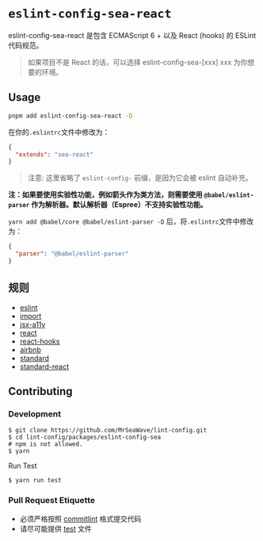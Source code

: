 # `eslint-config-sea-react`

eslint-config-sea-react 是包含 ECMAScript 6 + 以及 React (hooks) 的 ESLint 代码规范。

> 如果项目不是 React 的话，可以选择 eslint-config-sea-[xxx] xxx 为你想要的环境。

## Usage

```bash
pnpm add eslint-config-sea-react -D
```

在你的`.eslintrc`文件中修改为：

```json
{
  "extends": "sea-react"
}
```

> 注意: 这里省略了 `eslint-config-` 前缀，是因为它会被 eslint 自动补充。

**注：如果要使用实验性功能，例如箭头作为类方法，则需要使用 `@babel/eslint-parser` 作为解析器。默认解析器（Espree）不支持实验性功能。**

`yarn add @babel/core @babel/eslint-parser -D` 后，将`.eslintrc`文件中修改为：

```json
{
  "parser": "@babel/eslint-parser"
}
```

## 规则

- [eslint](https://github.com/eslint/eslint/tree/main/docs/rules)
- [import](https://github.com/benmosher/eslint-plugin-import/tree/main/docs/rules)
- [jsx-a11y](https://github.com/evcohen/eslint-plugin-jsx-a11y/tree/master/docs/rules)
- [react](https://github.com/yannickcr/eslint-plugin-react/tree/master/docs/rules)
- [react-hooks](https://reactjs.org/docs/hooks-rules.html)
- [airbnb](https://github.com/airbnb/javascript)
- [standard](https://github.com/standard/eslint-config-standard)
- [standard-react](https://github.com/standard/eslint-config-standard-react)

## Contributing

### Development

```shell
$ git clone https://github.com/MrSeaWave/lint-config.git
$ cd lint-config/packages/eslint-config-sea
# npm is not allowed.
$ yarn
```

Run Test

```shell
$ yarn run test
```

### Pull Request Etiquette

- 必须严格按照 [commitlint](https://github.com/conventional-changelog/commitlint#what-is-commitlint) 格式提交代码
- 请尽可能提供 [test](./__tests__) 文件
